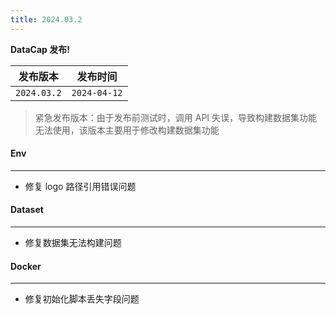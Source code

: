 ```yaml
---
title: 2024.03.2
---
```


**DataCap 发布!**

|    发布版本     |     发布时间     |
|:-----------:|:------------:|
| `2024.03.2` | `2024-04-12` |

> 紧急发布版本：由于发布前测试时，调用 API 失误，导致构建数据集功能无法使用，该版本主要用于修改构建数据集功能

#### Env

---

- 修复 logo 路径引用错误问题

#### Dataset

---

- 修复数据集无法构建问题

#### Docker

---

- 修复初始化脚本丢失字段问题
